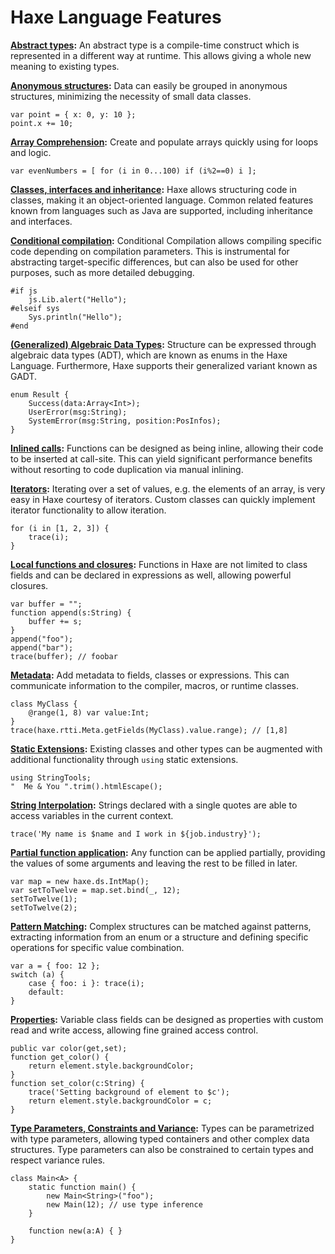 Haxe Language Features
=======

__[Abstract types](/manual/types-abstract.html):__ An abstract type is a compile-time construct which is represented in a different way at runtime. This allows giving a whole new meaning to existing types. 

__[Anonymous structures](/manual/types-anonymous-structure.html):__ Data can easily be grouped in anonymous structures, minimizing the necessity of small data classes. 

```
var point = { x: 0, y: 10 };
point.x += 10;
```

__[Array Comprehension](/manual/lf-array-comprehension.html):__ Create and populate arrays quickly using for loops and logic.

```
var evenNumbers = [ for (i in 0...100) if (i%2==0) i ];
```

__[Classes, interfaces and inheritance](/manual/types-class-instance.html):__ Haxe allows structuring code in classes, making it an object-oriented language. Common related features known from languages such as Java are supported, including inheritance and interfaces. 

__[Conditional compilation](/manual/lf-condition-compilation.html):__ Conditional Compilation allows compiling specific code depending on compilation parameters. This is instrumental for abstracting target-specific differences, but can also be used for other purposes, such as more detailed debugging. 

```
#if js
	js.Lib.alert("Hello");
#elseif sys
	Sys.println("Hello");
#end
```

__[(Generalized) Algebraic Data Types](/manual/types-enum-instance.html):__ Structure can be expressed through algebraic data types (ADT), which are known as enums in the Haxe Language. Furthermore, Haxe supports their generalized variant known as GADT. 

```
enum Result {
	Success(data:Array<Int>);
	UserError(msg:String);
	SystemError(msg:String, position:PosInfos);
}
```

__[Inlined calls](/manual/class-field-inline.html):__ Functions can be designed as being inline, allowing their code to be inserted at call-site. This can yield significant performance benefits without resorting to code duplication via manual inlining. 

__[Iterators](/manual/lf-iterators.html):__ Iterating over a set of values, e.g. the elements of an array, is very easy in Haxe courtesy of iterators. Custom classes can quickly implement iterator functionality to allow iteration. 

```
for (i in [1, 2, 3]) {
	trace(i);
}
```

__[Local functions and closures](/manual/expression-function.html):__ Functions in Haxe are not limited to class fields and can be declared in expressions as well, allowing powerful closures. 

```
var buffer = "";
function append(s:String) {
	buffer += s;
}
append("foo");
append("bar");
trace(buffer); // foobar
```

__[Metadata](/manual/lf-metadata.html):__ Add metadata to fields, classes or expressions. This can communicate information to the compiler, macros, or runtime classes.

```
class MyClass {
	@range(1, 8) var value:Int;
}
trace(haxe.rtti.Meta.getFields(MyClass).value.range); // [1,8]
```

__[Static Extensions](/manual/lf-static-extension.html):__ Existing classes and other types can be augmented with additional functionality through `using` static extensions. 

```
using StringTools;
"  Me & You	".trim().htmlEscape();
```

__[String Interpolation](/manual/lf-string-interpolation.html):__ Strings declared with a single quotes are able to access variables in the current context.

```
trace('My name is $name and I work in ${job.industry}');
```

__[Partial function application](/manual/lf-function-bindings.html):__ Any function can be applied partially, providing the values of some arguments and leaving the rest to be filled in later. 

```
var map = new haxe.ds.IntMap();
var setToTwelve = map.set.bind(_, 12);
setToTwelve(1);
setToTwelve(2);
```		

__[Pattern Matching](/manual/lf-pattern-matching.html):__ Complex structures can be matched against patterns, extracting information from an enum or a structure and defining specific operations for specific value combination. 

```
var a = { foo: 12 };
switch (a) {
	case { foo: i }: trace(i);
	default:
}
```

__[Properties](/manual/class-field-property.html):__ Variable class fields can be designed as properties with custom read and write access, allowing fine grained access control. 

```
public var color(get,set);
function get_color() {
	return element.style.backgroundColor;
}
function set_color(c:String) {
	trace('Setting background of element to $c');
	return element.style.backgroundColor = c;
}
```

__[Type Parameters, Constraints and Variance](/manual/type-system-type-parameters.html):__ Types can be parametrized with type parameters, allowing typed containers and other complex data structures. Type parameters can also be constrained to certain types and respect variance rules. 

```
class Main<A> {
	static function main() {
		new Main<String>("foo");
		new Main(12); // use type inference
	}

	function new(a:A) { }
}
```
